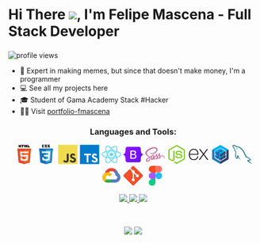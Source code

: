 <h1 align="left">Hi There <img src="https://raw.githubusercontent.com/kaueMarques/kaueMarques/master/hi.gif" height="30px">, I'm Felipe Mascena - Full Stack Developer</h1>
<h3 align="left"> <Web Developer/></h3>
<p align="left"> <img src="https://komarev.com/ghpvc/?username=fmascena&color=green" alt="profile views"/></p>

- 🤞 Expert in making memes, but since that doesn't make money, I'm a programmer
- 💻 See all my projects here
- 🎓 Student of Gama Academy Stack #Hacker
- 👨‍💻 Visit [portfolio-fmascena](https://portfolio-fmascena.vercel.app/)

<h3 align="center">Languages and Tools:</h3>
<p align="center"> <a href="https://www.w3.org/html/" target="_blank" rel="noreferrer"> <img src="https://raw.githubusercontent.com/devicons/devicon/master/icons/html5/html5-original-wordmark.svg" alt="html5" width="40" height="40"/></a>
<a href="https://www.w3schools.com/css/" target="_blank" rel="noreferrer"> <img src="https://raw.githubusercontent.com/devicons/devicon/master/icons/css3/css3-original-wordmark.svg" alt="css3" width="40" height="40"/></a> 
<a href="https://developer.mozilla.org/en-US/docs/Web/JavaScript" target="_blank" rel="noreferrer"> <img src="https://raw.githubusercontent.com/devicons/devicon/master/icons/javascript/javascript-original.svg" alt="javascript" width="40" height="40"/></a>
<a href="https://www.typescriptlang.org/docs/handbook/typescript-in-5-minutes.html" target="_blank" rel="noreferrer"> <img src="https://raw.githubusercontent.com/devicons/devicon/1119b9f84c0290e0f0b38982099a2bd027a48bf1/icons/typescript/typescript-original.svg" alt="typescript" width="40" height="40"/></a>
<a href="https://react.dev/" target="_blank" rel="noreferrer"> <img src="https://raw.githubusercontent.com/devicons/devicon/1119b9f84c0290e0f0b38982099a2bd027a48bf1/icons/react/react-original.svg" alt="react" width="40" height="40"/></a>
<a href="https://getbootstrap.com/" target="_blank" rel="noreferrer"> <img src="https://raw.githubusercontent.com/devicons/devicon/1119b9f84c0290e0f0b38982099a2bd027a48bf1/icons/bootstrap/bootstrap-original.svg" alt="bootstrap" width="40" height="40"/></a>
<a href="https://sass-guidelin.es/pt/" target="_blank" rel="noreferrer"> <img src="https://raw.githubusercontent.com/devicons/devicon/1119b9f84c0290e0f0b38982099a2bd027a48bf1/icons/sass/sass-original.svg" alt="sass" width="40" height="40"/></a>
<a href="https://nodejs.org/pt-br/docs" target="_blank" rel="noreferrer"> <img src="https://raw.githubusercontent.com/devicons/devicon/1119b9f84c0290e0f0b38982099a2bd027a48bf1/icons/nodejs/nodejs-original.svg" alt="node.js" width="40" height="40"/></a>
<a href="https://expressjs.com/pt-br/" target="_blank" rel="noreferrer"> <img src="https://raw.githubusercontent.com/devicons/devicon/1119b9f84c0290e0f0b38982099a2bd027a48bf1/icons/express/express-original.svg" alt="express.js" width="40" height="40"/></a>
<a href="https://sequelize.org/" target="_blank" rel="noreferrer"> <img src="https://raw.githubusercontent.com/devicons/devicon/1119b9f84c0290e0f0b38982099a2bd027a48bf1/icons/sequelize/sequelize-original.svg" alt="sequelize" width="40" height="40"/></a>
<a href="https://dev.mysql.com/doc/" target="_blank" rel="noreferrer"> <img src="https://raw.githubusercontent.com/devicons/devicon/1119b9f84c0290e0f0b38982099a2bd027a48bf1/icons/mysql/mysql-original.svg" alt="mysql" width="40" height="40"/></a>
<a href="https://cloud.google.com/?hl=pt-br" target="_blank" rel="noreferrer"> <img src="https://raw.githubusercontent.com/devicons/devicon/1119b9f84c0290e0f0b38982099a2bd027a48bf1/icons/googlecloud/googlecloud-original.svg" alt="google cloud" width="40" height="40"/></a>
<a href="https://terminalroot.com.br/git/" target="_blank" rel="noreferrer"> <img src="https://raw.githubusercontent.com/devicons/devicon/1119b9f84c0290e0f0b38982099a2bd027a48bf1/icons/git/git-original.svg" alt="git" width="40" height="40"/></a>
<a href="https://www.figma.com/" target="_blank" rel="noreferrer"> <img src="https://raw.githubusercontent.com/devicons/devicon/1119b9f84c0290e0f0b38982099a2bd027a48bf1/icons/figma/figma-original.svg" alt="figma" width="40" height="40"/></a>
</p>


<div display:inline_block align="center">
  <a href="https://github.com/FMascena">
  <img height="150em" src="https://github-readme-stats-git-masterrstaa-rickstaa.vercel.app/api?username=FMascena&show_icons=true&theme=dark&include_all_commits=true&count_private=true">
  
  <img height="150em" src="https://github-readme-stats-git-masterrstaa-rickstaa.vercel.app/api/top-langs/?username=FMascena&layout=compact&langs_count=7&theme=dark"> 
     <img height="120em" src="https://i.pinimg.com/originals/41/7e/be/417ebee986aec41629278b1e04cfbfe9.gif">
    </div>
      <br>
    </div>
    
    

  
  ##
  
  <div align="center">   
    <a href="https://www.linkedin.com/in/felipe-mascena-dev/" target="_blank"><img src="https://img.shields.io/badge/-LinkedIn-%230077B5?style=for-the-badge&logo=linkedin&logoColor=white" target="_blank"></a> 
    <a href="mailto:felipemasscena16@gmail.com"><img src="https://img.shields.io/badge/Gmail-white?style=for-the-badge&logo=Gmail&logoColor=whit" target="_blank"</a>
  </div>
  
